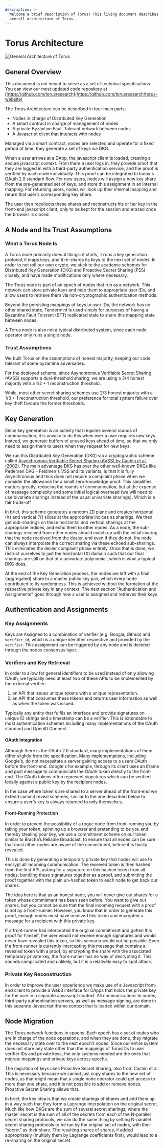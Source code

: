 ```yaml
---
description: >-
  Welcome a brief description of Torus! This living document describes the
  overall architecture of Torus.
---
```


# Torus Architecture

![General Architecture of Torus](../.gitbook/assets/image.png)

## General Overview <a id="general-overview"></a>

This document is not meant to serve as a set of technical specifications. You can view our most updated code repository at [https://github.com/torusresearch](https://github.com/torusresearch/torus-website)​‌

The Torus Architecture can be described in four main parts:‌

* Nodes in charge of Distributed Key Generation
* A smart contract in charge of management of nodes
* A private Byzantine Fault Tolerant network between nodes
* A Javascript client that interacts with nodes

Managed via a smart contract, nodes are selected and operate for a fixed period of time, they generate a set of keys via DKG.‌

When a user arrives at a DApp, the javascript client is loaded, creating a secure javascript context. From there a user logs in, they provide proof that they are logged in with a third-party authentication service, and the proof is verified by each node individually. This proof can be integrated to today's OAuth 2.0 standard flow. For new users, nodes will assign a new key share from the pre-generated set of keys, and store this assignment in an internal mapping. For returning users, nodes will look up their internal mapping and return that user’s corresponding key share.‌

The user then recollects these shares and reconstructs his or her key in the front-end javascript client, only to be kept for the session and erased once the browser is closed.‌

## A Node and Its Trust Assumptions <a id="a-node-and-its-trust-assumptions"></a>

### What a Torus Node Is <a id="what-a-torus-node-is"></a>

A Torus node primarily does 4 things: it starts, it runs a key generation protocol, it maps keys, and it re-shares its keys to the next set of nodes. In order to not roll our own crypto, we stick to the academic schemes for Distributed Key Generation \(DKG\) and Proactive Secret Sharing \(PSS\) closely, and have made modifications only where necessary.‌

The Torus node is part of an epoch of nodes that run as a network. This network can store private keys and map them to appropriate user IDs, and allow users to retrieve them via non-cryptographic authentication methods.‌

Beyond the persisting mappings of keys to user IDs, the network has no other shared state. Tendermint is used simply for purposes of having a Byzantine Fault Tolerant \(BFT\) replicated state to share this mapping state between nodes.‌

A Torus node is also not a typical distributed system, since each node operator only runs a single node.‌

### Trust Assumptions <a id="trust-assumptions"></a>

We built Torus on the assumptions of honest majority, keeping our code tolerant of some byzantine adversaries.‌

For the deployed scheme, since Asynchronous Verifiable Secret Sharing \(AVSS\) supports a dual-threshold sharing, we are using a 3/4 honest majority with a 1/2 + 1 reconstruction threshold.‌

While, most other secret sharing schemes use 2/3 honest majority with a 1/3 + 1 reconstruction threshold, our preference for total system failure over key theft favours the former thresholds.‌

## Key Generation <a id="key-generation"></a>

Since key generation is an activity that requires several rounds of communication, it is unwise to do this when ever a user requires new keys. Instead, we generate buffers of unused keys ahead of time, so that we only need to assign them to users when they request for new keys.‌

We run this Distributed Key Generation \(DKG\) via a cryptographic scheme called [Asynchronous Verifiable Secret Sharing \(AVSS\) by Cachin et al. \(2002\)](https://eprint.iacr.org/2002/134.pdf). The main advantage DKG has over the other well-known DKGs like Pedersen DKG - Feldmen's VSS and its variants, is that it is fully Asynchronous and thus does not require a complaint phase when we consider the allowance for a small zero-knowledge proof. This simplifies matters greatly, reducing the rounds of communication, but at the expense of message complexity and some initial logical overhead \(we will need to use bivariate sharings instead of the usual univariate sharings\).‌ Which is a fair trade-off

In brief, this scheme generates a random 2D plane and creates horizontal \(X\) and vertical \(Y\) slices at the appropriate indices as sharings. We then get sub-sharings on these horizontal and vertical sharings at the appropriate indices, and echo them to other nodes. As a node, the sub-sharings received from other nodes should match up with the initial sharing that the node received from the dealer, and even if they do not, the node can always interpolate the correct sharing via these echoed sub-sharings. This eliminates the dealer complaint phase entirely. Once that is done, we restrict ourselves to just the horizontal \(X\) domain such that our final sharings are still on that of a univariate polynomial, which is what a typical DKG does.‌

At the end of the Key Generation process, the nodes are left with a final \(aggregated\) share to a master public key pair, which every node contributed to its randomness. This is achieved without the formation of the respective private key in any context. The next section "Authentication and Assignments" goes through how a user is assigned and retrieves their keys.

## Authentication and Assignments <a id="authentication-and-assignments"></a>

### Key Assignments <a id="key-assignments"></a>

Keys are Assigned to a combination of verifier \(e.g. Google, Github\) and `verifier_id`, which is a unique identifier respective and provided by the `verifier`.‌ This assignment can be triggered by any node and is decided through the nodes consensus layer.

### Verifiers and Key Retrieval <a id="verifiers-and-key-retrieval"></a>

In order to allow for general identifiers to be used instead of only allowing OAuth, we typically need at least two of these APIs to be implemented by the external verifier:‌

1. an API that issues unique tokens with a unique representation.
2. an API that consumes these tokens and returns user information as well as when the token was issued.

Typically any entity that fulfils an interface and provide signatures on unique ID strings and a timestamp can be a verifier. This is extendable to most authentication schemes including many implementations of the OAuth standard and OpenID Connect.‌

#### OAuth Integration <a id="oauth-integration"></a>

Although there is the OAuth 2.0 standard, many implementations of them differ slightly from the specification. Many implementations, including Google's, do not necessitate a server gaining access to a users OAuth before the front-end. Google's for example, through its client uses an iframe and post message to communicate the OAuth token directly to the front-end. The OAuth tokens often represent signatures which can be verified locally against a public key by the recipient nodes.‌

In the case where token's are shared to a server ahead of the front-end we extend commit reveal schemes, similar to the one described below to ensure a user's key is always returned to only themselves.‌

#### Front-Running Protection <a id="front-running-protection"></a>

In order to prevent the possibility of a rogue node from front-running you by taking your token, spinning up a browser and pretending to be you and thereby stealing your key, we use a commitment scheme on our token similar to Bracha’s Reliable Broadcast, to ensure that all nodes can be sure that most other nodes are aware of the commitment, before it is finally revealed.‌

This is done by generating a temporary private key that nodes will use to encrypt all incoming communication. The received token is then hashed from the first API, asking for a signature on this hashed token from all nodes, bundling these signatures together as a proof, and submitting the proof together with the plain un-hashed token to each node to get back our shares.‌

The idea here is that as an honest node, you will never give out shares for a token whose commitment has been seen before. You want to give out shares, but you cannot be sure that the final incoming request with a proof is not by a front-runner. However, you know that in order to generate this proof, enough nodes must have received this token and encrypted a message for a recipient with this private key.‌

If a front-runner had intercepted the original commitment and gotten this proof for himself, the user would not receive enough signatures and would never have revealed this token, so this scenario would not be possible. Even if a front-runner is currently intercepting this message that contains a revealed token with a proof, by encrypting the share with the associated temporary private key, the front-runner has no way of decrypting it. This sounds complicated and unlikely, but it is a relatively easy to spot attack.‌

### Private Key Reconstruction <a id="private-key-reconstruction"></a>

In order to improve the user experience we make use of a Javascript front-end client to provide a Web3 interface for DApps that holds the private key for the user in a separate Javascript context. All communications to nodes, third-party authentication servers, as well as message signing, are done in this separate Javascript iframe context that is loaded within our domain.‌

## Node Migration <a id="node-migration"></a>

The Torus network functions in epochs. Each epoch has a set of nodes who are in charge of the node operations, and when they are done, they migrate the necessary state over to the next epoch’s nodes. Since our entire system does not store any state other than the mappings of TorusIDs to user verifier IDs and private keys, the only systems needed are the ones that migrate mappings and private keys across epochs.‌

The migration of keys uses Proactive Secret Sharing, also from Cachin et al. This is necessary because we cannot just copy shares to the new set of nodes, as that might mean that a single node operator could get access to more than one share, and it is not possible to add or remove nodes. Proactive Secret Sharing allows that.‌

In brief, the key idea is that we create sharings of shares and add them up in a way such that they form a Lagrange Interpolation on the original secret. Much like how DKGs are the sum of several secret sharings, where the master secret is the sum of all of the secrets from each of the N-parallel secret sharing protocols, we can do the same thing by setting N-parallel secret sharing protocols to be run by the original set of nodes, with their “secret” as their share. The resulting shares of shares, if added appropriately \(multiply them by Lagrange coefficients first\), would lead to a re-sharing on the original secret.

